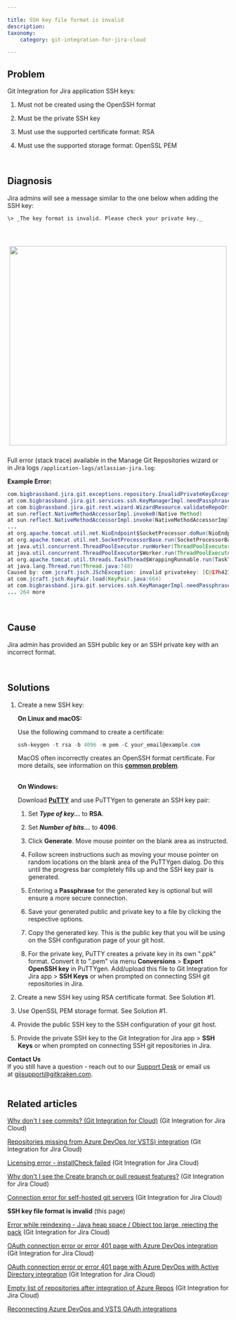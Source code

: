 ```yaml
---

title: SSH key file format is invalid
description:
taxonomy:
    category: git-integration-for-jira-cloud

---
```


## Problem

Git Integration for Jira application SSH keys:

1.  Must not be created using the OpenSSH format

2.  Must be the private SSH key

3.  Must use the supported certificate format: RSA

4.  Must use the supported storage format: OpenSSL PEM

&nbsp;

## Diagnosis

Jira admins will see a message similar to the one below when adding the SSH key:

    \> _The key format is invalid. Please check your private key._

<br>

<img src='/wp-content/uploads/gij-private-key.png' width=494 height=454 style='max-width:100%;display:block;margin:25px auto;' />

Full error (stack trace) available in the Manage Git Repositories wizard or in Jira logs `/application-logs/atlassian-jira.log`:

**Example Error:**

```java
com.bigbrassband.jira.git.exceptions.repository.InvalidPrivateKeyException: Private SSH key is invalid or empty
at com.bigbrassband.jira.git.services.ssh.KeyManagerImpl.needPassphrase(KeyManagerImpl.java:103)
at com.bigbrassband.jira.git.rest.wizard.WizardResource.validateRepoOrigin(WizardResource.java:104)
at sun.reflect.NativeMethodAccessorImpl.invoke0(Native Method)
at sun.reflect.NativeMethodAccessorImpl.invoke(NativeMethodAccessorImpl.java:62)
...
at org.apache.tomcat.util.net.NioEndpoint$SocketProcessor.doRun(NioEndpoint.java:1498)
at org.apache.tomcat.util.net.SocketProcessorBase.run(SocketProcessorBase.java:49)
at java.util.concurrent.ThreadPoolExecutor.runWorker(ThreadPoolExecutor.java:1149)
at java.util.concurrent.ThreadPoolExecutor$Worker.run(ThreadPoolExecutor.java:624)
at org.apache.tomcat.util.threads.TaskThread$WrappingRunnable.run(TaskThread.java:61)
at java.lang.Thread.run(Thread.java:748)
Caused by: com.jcraft.jsch.JSchException: invalid privatekey: [C@17h421rm
at com.jcraft.jsch.KeyPair.load(KeyPair.java:664)
at com.bigbrassband.jira.git.services.ssh.KeyManagerImpl.needPassphrase(KeyManagerImpl.java:99)
... 264 more
```

&nbsp;

## Cause

Jira admin has provided an SSH public key or an SSH private key with an incorrect format.

&nbsp;

## Solutions

1. Create a new SSH key:

    **On Linux and macOS:**

    Use the following command to create a certificate:<br>

    ```powershell
    ssh-keygen -t rsa -b 4096 -m pem -C your_email@example.com
    ```

    <div class="bbb-callout bbb--alert">
      <div class="irow">
        <div class="ilogobox">
          <span class="logoimg"></span>
        </div>
        <div class="imsgbox">
          MacOS often incorrectly creates an OpenSSH format certificate. For more details, see information on this <a href='https://serverfault.com/questions/939909/ssh-keygen-does-not-create-rsa-private-key' target='_blank'><b>common problem</b></a>.
        </div>
      </div>
    </div>
    <br>

    **On Windows:**

    Download [**PuTTY**](https://www.putty.org/) and use PuTTYgen to generate an SSH key pair:

    1.  Set _**Type of key...**_ to **RSA**.

    2.  Set _**Number of bits...**_ to **4096**.

    3.  Click **Generate**. Move mouse pointer on the blank area as instructed.

    4.  Follow screen instructions such as moving your mouse pointer on random locations on the blank area of the PuTTYgen dialog. Do this until the progress bar completely fills up and the SSH key pair is generated.

    5.  Entering a **Passphrase** for the generated key is optional but will ensure a more secure connection.

    6.  Save your generated public and private key to a file by clicking the respective options.

    7.  Copy the generated key. This is the public key that you will be using on the SSH configuration page of your git host.

    8.  For the private key, PuTTY creates a private key in its own ".ppk" format. Convert it to ".pem" via menu **Conversions** \> **Export OpenSSH key** in PuTTYgen. Add/upload this file to Git Integration for Jira app \> **SSH Keys** or when prompted on connecting SSH git repositories in Jira.

2.  Create a new SSH key using RSA certificate format. See Solution #1.

3.  Use OpenSSL PEM storage format. See Solution #1.

4.  Provide the public SSH key to the SSH configuration of your git host.

5.  Provide the private SSH key to the Git Integration for Jira app \> **SSH Keys** or when prompted on connecting SSH git repositories in Jira.

<div class="bbb-callout bbb--info">
    <div class="irow">
    <div class="ilogobox">
        <span class="logoimg"></span>
    </div>
    <div class="imsgbox">
        <b>Contact Us</b><br>
        If you still have a question - reach out to our <a href='https://help.gitkraken.com/git-integration-for-jira-cloud/gij-cloud-contact-support/' target='_blank'>Support Desk</a> or email us at <a href='mailto:gijsupport@gitkraken.com'>gijsupport@gitkraken.com</a>.
    </div>
    </div>
</div>
<br>

## Related articles

[Why don't I see commits? (Git Integration for Cloud)](/git-integration-for-jira-cloud/why-dont-i-see-commits-git-integration-for-cloud-gij-cloud) (Git Integration for Jira Cloud)

[Repositories missing from Azure DevOps (or VSTS) integration](/git-integration-for-jira-cloud/repositories-missing-from-azure-devops-or-vsts-integration-gij-cloud) (Git Integration for Jira Cloud)

[Licensing error - installCheck failed](/git-integration-for-jira-cloud/licensing-error-installcheck-failed-gij-cloud) (Git Integration for Jira Cloud)

[Why don't I see the Create branch or pull request features?](/git-integration-for-jira-cloud/why-dont-i-see-the-create-branch-or-pull-request-features-gij-cloud) (Git Integration for Jira Cloud)

[Connection error for self-hosted git servers](/git-integration-for-jira-cloud/connection-error-for-self-hosted-git-servers-gij-cloud) (Git Integration for Jira Cloud)

**SSH key file format is invalid** (this page)

[Error while reindexing - Java heap space / Object too large, rejecting the pack](/git-integration-for-jira-cloud/error-while-reindexing-java-heap-space-object-too-large-rejecting-the-pack-gij-cloud) (Git Integration for Jira Cloud)

[OAuth connection error or error 401 page with Azure DevOps integration](/git-integration-for-jira-cloud/oauth-connection-error-or-error-401-page-with-azure-devops-integration-gij-cloud) (Git Integration for Jira Cloud)

[OAuth connection error or error 401 page with Azure DevOps with Active Directory integration](/git-integration-for-jira-cloud/oauth-connection-error-or-error-401-page-with-azure-devops-with-active-directory-integration-gij-cloud) (Git Integration for Jira Cloud)

[Empty list of repositories after integration of Azure Repos](/git-integration-for-jira-cloud/empty-list-of-repositories-after-integration-of-azure-repos-gij-cloud) (Git Integration for Jira Cloud)

[Reconnecting Azure DevOps and VSTS OAuth integrations](/git-integration-for-jira-cloud/reconnecting-azure-devops-and-vsts-oauth-integrations-gij-cloud)

